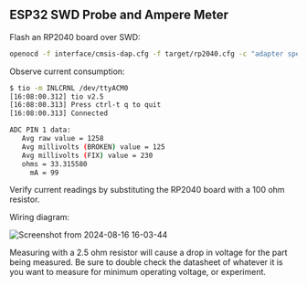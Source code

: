 ## ESP32 SWD Probe and Ampere Meter

Flash an RP2040 board over SWD:

```sh
openocd -f interface/cmsis-dap.cfg -f target/rp2040.cfg -c "adapter speed 200" -c "program firmware.elf verify reset exit"
```

Observe current consumption:

```sh
$ tio -m INLCRNL /dev/ttyACM0 
[16:08:00.312] tio v2.5
[16:08:00.313] Press ctrl-t q to quit
[16:08:00.313] Connected

ADC PIN 1 data:
   Avg raw value = 1258
   Avg millivolts (BROKEN) value = 125
   Avg millivolts (FIX) value = 230
   ohms = 33.315580
     mA = 99
```

Verify current readings by substituting the RP2040 board with a 100 ohm resistor.

Wiring diagram:

![Screenshot from 2024-08-16 16-03-44](https://github.com/user-attachments/assets/161636f5-040a-4424-894d-7225e5e95f60)

Measuring with a 2.5 ohm resistor will cause a drop in voltage for the part being measured. Be sure to double check the datasheet of whatever it is you want to measure for minimum operating voltage, or experiment.
